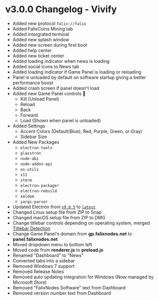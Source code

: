 # v3.0.0 Changelog - Vivify
 - Added new protocol `falix://falix`
 - Added FalixCoins Mining tab
 - Added intergrated terminal
 - Added new splash window
 - Added new screen during first boot
 - Added help center
 - Added new ticket center
 - Added loading indicator when news is loading
 - Added social icons to News tab
 - Added loading indicator if Game Panel is loading or reloading
 - Panel is unloaded by default on software startup giving a better performance boost
 - Added crash screen if panel doesn't load
 - Added new Game Panel controls 🎉️
   - Kill (Unload Panel)
   - Reload
   - Back
   - Forward
   - Load (Shown when panel is unloaded)
 - Added Settings
   - Accent Colors (Default(Blue), Red, Purple, Green, or Gray)
   - Sidebar Size
 - Added New Packages
   - `electron-tools`
   - `glasstron`
   - `node-abi`
   - `node-addon-api`
   - `os-utils`
   - `x11`
   - `xterm`
   - `electron-packager`
   - `electron-rebuild`
   - `xmldom`
   - `yargs-parser`
 - Updated Electron from [`v9.0.5`](https://www.npmjs.com/package/electron/v/9.0.5) to [`latest`](https://www.npmjs.com/package/electron/)
 - Changed Linux setup file from ZIP to Snap
 - Changed macOS setup file from ZIP to DMG
 - Change titlebar controls depending on operating system, merged [Titlebar Detection](https://github.com/KorbsStudio/electron-titlebar-os-detection)
 - Change Game Panel's domain from __gp.falixnodes.net__ to __panel.falixnodes.net__
 - Moved dropdown menu to bottom left
 - Moved code from __renderer.js__ to __preload.js__
 - Renamed "Dashboard" to "News"
 - Converted tabs into a sidebar
 - Removed Windows 7 support
 - Removed Release Notes
 - Removed auto updating integration for Windows (Now managed by Microsoft Store)
 - Removed "FalixNodes Software" text from Dashboard
 - Removed version number text from Dashboard
